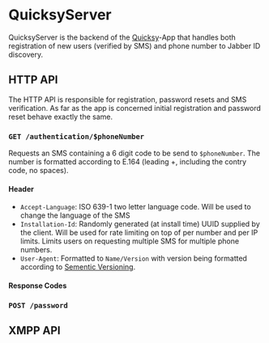 # QuicksyServer
QuicksyServer is the backend of the [Quicksy](https://quicksy.im)-App that handles both registration of new users (verified by SMS) and phone number to Jabber ID discovery.

## HTTP API

The HTTP API is responsible for registration, password resets and SMS verification. As far as the app is concerned initial registration and password reset behave exactly the same.

### `GET /authentication/$phoneNumber`

Requests an SMS containing a 6 digit code to be send to `$phoneNumber`. The number is formatted according to E.164 (leading +, including the contry code, no spaces).

#### Header

* `Accept-Language`: ISO 639-1 two letter language code. Will be used to change the language of the SMS
* `Installation-Id`: Randomly generated (at install time) UUID supplied by the client. Will be used for rate limiting on top of per number and per IP limits. Limits users on requesting multiple SMS for multiple phone numbers.
* `User-Agent`: Formatted to `Name/Version` with version being formatted according to [Sementic Versioning](https://semver.org/).

#### Response Codes

### `POST /password`

## XMPP API

